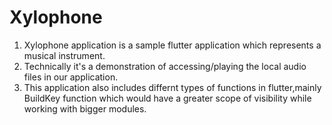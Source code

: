 # Xylophone

1. Xylophone application is a sample flutter application which represents a musical instrument.
2. Technically it's a demonstration of accessing/playing the local audio files in our application.
3. This application also includes differnt types of functions in flutter,mainly BuildKey function which would have a greater scope of visibility while working with bigger modules.
